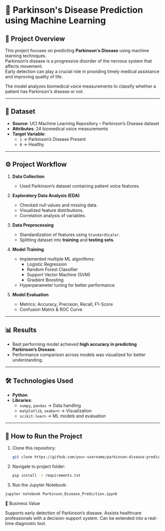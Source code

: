 # 🧠 Parkinson's Disease Prediction using Machine Learning

## 📌 Project Overview  
This project focuses on predicting **Parkinson's Disease** using machine learning techniques.  
Parkinson’s disease is a progressive disorder of the nervous system that affects movement.  
Early detection can play a crucial role in providing timely medical assistance and improving quality of life.  

The model analyzes biomedical voice measurements to classify whether a patient has Parkinson's disease or not.

---

## 📂 Dataset  
- **Source**: UCI Machine Learning Repository – Parkinson’s Disease dataset  
- **Attributes**: 24 biomedical voice measurements  
- **Target Variable**:  
  - `1` → Parkinson’s Disease Present  
  - `0` → Healthy  

---

## ⚙️ Project Workflow  

1. **Data Collection**  
   - Used Parkinson’s dataset containing patient voice features.  

2. **Exploratory Data Analysis (EDA)**  
   - Checked null values and missing data.  
   - Visualized feature distributions.  
   - Correlation analysis of variables.  

3. **Data Preprocessing**  
   - Standardization of features using `StandardScaler`.  
   - Splitting dataset into **training** and **testing sets**.  

4. **Model Training**  
   - Implemented multiple ML algorithms:  
     - Logistic Regression  
     - Random Forest Classifier  
     - Support Vector Machine (SVM)  
     - Gradient Boosting  
   - Hyperparameter tuning for better performance.  

5. **Model Evaluation**  
   - Metrics: Accuracy, Precision, Recall, F1-Score  
   - Confusion Matrix & ROC Curve  

---

## 📊 Results  
- Best performing model achieved **high accuracy in predicting Parkinson’s Disease**.  
- Performance comparison across models was visualized for better understanding.  

---

## 🛠️ Technologies Used  
- **Python**  
- **Libraries**:  
  - `numpy`, `pandas` → Data handling  
  - `matplotlib`, `seaborn` → Visualization  
  - `scikit-learn` → ML models and evaluation  

---

## 🚀 How to Run the Project  

1. Clone this repository:  
   ```bash
   git clone https://github.com/your-username/parkinson-disease-prediction.git
2. Navigate to project folder:
   ```bash
   pip install -r requirements.txt
4. Run the Jupyter Notebook:
  ```bash
  jupyter notebook Parkinson_Disease_Prediction.ipynb
```

📌 Business Value

Supports early detection of Parkinson’s disease.
Assists healthcare professionals with a decision-support system.
Can be extended into a real-time diagnostic tool.
